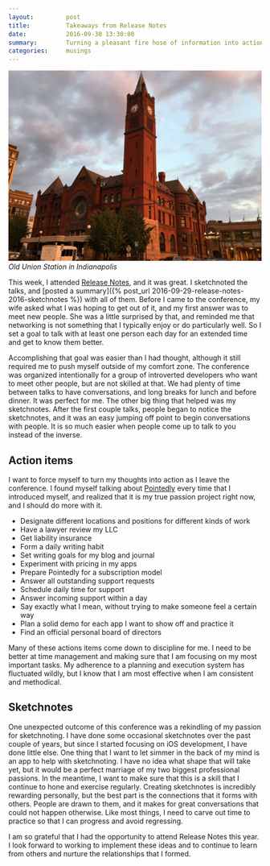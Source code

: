 ```yaml
---
layout:         post
title:          Takeaways from Release Notes
date:           2016-09-30 13:30:00
summary:        Turning a pleasant fire hose of information into actionable improvement
categories:     musings
---
```


![Union Station](/images/posts/indianapolis.jpg)
_Old Union Station in Indianapolis_

This week, I attended [Release Notes](http://releasenotes.tv/conference), and it was great. I sketchnoted the talks, and [posted a summary]({% post_url 2016-09-29-release-notes-2016-sketchnotes %}) with all of them. Before I came to the conference, my wife asked what I was hoping to get out of it, and my first answer was to meet new people. She was a little surprised by that, and reminded me that networking is not something that I typically enjoy or do particularly well. So I set a goal to talk with at least one person each day for an extended time and get to know them better.

Accomplishing that goal was easier than I had thought, although it still required me to push myself outside of my comfort zone. The conference was organized intentionally for a group of introverted developers who want to meet other people, but are not skilled at that. We had plenty of time between talks to have conversations, and long breaks for lunch and before dinner. It was perfect for me. The other big thing that helped was my sketchnotes. After the first couple talks, people began to notice the sketchnotes, and it was an easy jumping off point to begin conversations with people. It is so much easier when people come up to talk to you instead of the inverse.

## Action items
I want to force myself to turn my thoughts into action as I leave the conference. I found myself talking about [Pointedly](/apps/pointedly) every time that I introduced myself, and realized that it is my true passion project right now, and I should do more with it.

- Designate different locations and positions for different kinds of work
- Have a lawyer review my LLC
- Get liability insurance
- Form a daily writing habit
- Set writing goals for my blog and journal
- Experiment with pricing in my apps
- Prepare Pointedly for a subscription model
- Answer all outstanding support requests
- Schedule daily time for support
- Answer incoming support within a day
- Say exactly what I mean, without trying to make someone feel a certain way
- Plan a solid demo for each app I want to show off and practice it
- Find an official personal board of directors

Many of these actions items come down to discipline for me. I need to be better at time management and making sure that I am focusing on my most important tasks. My adherence to a planning and execution system has fluctuated wildly, but I know that I am most effective when I am consistent and methodical.

## Sketchnotes
One unexpected outcome of this conference was a rekindling of my passion for sketchnoting. I have done some occasional sketchnotes over the past couple of years, but since I started focusing on iOS development, I have done little else. One thing that I want to let simmer in the back of my mind is an app to help with sketchnoting. I have no idea what shape that will take yet, but it would be a perfect marriage of my two biggest professional passions. In the meantime, I want to make sure that this is a skill that I continue to hone and exercise regularly. Creating sketchnotes is incredibly rewarding personally, but the best part is the connections that it forms with others. People are drawn to them, and it makes for great conversations that could not happen otherwise. Like most things, I need to carve out time to practice so that I can progress and avoid regressing.

I am so grateful that I had the opportunity to attend Release Notes this year. I look forward to working to implement these ideas and to continue to learn from others and nurture the relationships that I formed.
